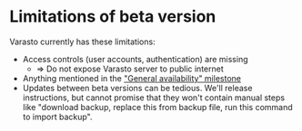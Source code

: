 Limitations of beta version
===========================

Varasto currently has these limitations:

- Access controls (user accounts, authentication) are missing
	* => Do not expose Varasto server to public internet
- Anything mentioned in the
  ["General availability" milestone](https://github.com/function61/varasto/milestone/3)
- Updates between beta versions can be tedious. We'll release instructions, but cannot
  promise that they won't contain manual steps like "download backup, replace this from
  backup file, run this command to import backup".
